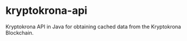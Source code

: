 # kryptokrona-api
Kryptokrona API in Java for obtaining cached data from the Kryptokrona Blockchain.
